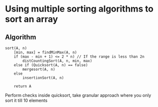 # Using multiple sorting algorithms to sort an array

## Algorithm

```
sort(A, n)
    [min, max] = findMinMax(A, n)
    if (max - min + 1) <= 2 * n) // If the range is less than 2n
        distCountingSort(A, n, min, max)
    else if (Quicksort(A, n) == false)
        mergesort(A, n)
    else
        insertionSort(A, n)
    
    return A
```

Perform checks inside quicksort, take granular approach where you only sort it till 10 elements